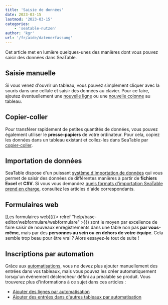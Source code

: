 ```yaml
---
title: 'Saisie de données'
date: 2023-03-15
lastmod: '2023-03-15'
categories:
    - 'seatable-nutzen'
author: 'kgr'
url: '/fr/aide/datenerfassung'
---
```


Cet article met en lumière quelques-unes des manières dont vous pouvez saisir des données dans SeaTable.

## Saisie manuelle

Si vous venez d'ouvrir un tableau, vous pouvez simplement cliquer avec la souris dans une cellule et saisir des données au clavier. Pour ce faire, ajoutez éventuellement une [nouvelle ligne](https://seatable.io/fr/docs/arbeiten-mit-zeilen/hinzufuegen-einer-zeile/) ou une [nouvelle colonne](https://seatable.io/fr/docs/arbeiten-mit-spalten/hinzufuegen-einer-spalte/) au tableau.

## Copier-coller

Pour transférer rapidement de petites quantités de données, vous pouvez également utiliser le **presse-papiers** de votre ordinateur. Pour cela, copiez les données dans un tableau existant et collez-les dans SeaTable par [copier-coller](https://seatable.io/fr/docs/arbeiten-in-tabellen/hinzufuegen-von-daten-per-copy-and-paste/).

## Importation de données

SeaTable dispose d'un puissant [système d'importation de données](https://seatable.io/fr/docs-category/import-von-daten/) qui vous permet de saisir des données de différentes manières à partir de **fichiers** **Excel** et **CSV**. Si vous vous demandez [quels formats d'importation SeaTable prend en charge](https://seatable.io/fr/docs/import-von-daten/welche-import-formate-unterstuetzt-seatable/), consultez les articles d'aide correspondants.

## Formulaires web

[Les formulaires web]({{< relref "help/base-editor/webformulare/webformulare" >}}) sont le moyen par excellence de faire saisir de nouveaux enregistrements dans une table non pas **par vous-même**, mais par des **personnes au sein ou en dehors de votre équipe**. Cela semble trop beau pour être vrai ? Alors essayez-le tout de suite !

## Inscriptions par automation

Grâce aux [automatisations](https://seatable.io/fr/docs/automationen/uebersicht-ueber-automationen/), vous ne devez plus ajouter manuellement des entrées dans vos tableaux, mais vous pouvez les créer automatiquement lorsqu'un événement déclencheur défini au préalable se produit. Vous trouverez plus d'informations à ce sujet dans ces articles :

- [Ajouter des lignes par automatisation](https://seatable.io/fr/docs/beispiel-automationen/zeilen-per-automation-hinzufuegen/)
- [Ajouter des entrées dans d'autres tableaux par automatisation](https://seatable.io/fr/docs/beispiel-automationen/eintraege-in-andere-tabellen-per-automation-hinzufuegen/)
